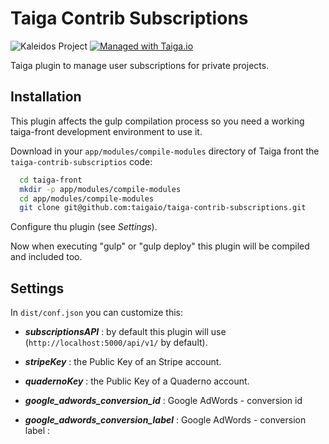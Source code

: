 Taiga Contrib Subscriptions
===========================

![Kaleidos Project](http://kaleidos.net/static/img/badge.svg "Kaleidos Project")
[![Managed with Taiga.io](https://img.shields.io/badge/managed%20with-TAIGA.io-709f14.svg)](https://tree.taiga.io/project/taiga/ "Managed with Taiga.io")

Taiga plugin to manage user subscriptions for private projects.


Installation
------------

This plugin affects the gulp compilation process so you need a working taiga-front development environment to use it.

Download in your `app/modules/compile-modules` directory of Taiga front the `taiga-contrib-subscriptios` code:

```bash
  cd taiga-front
  mkdir -p app/modules/compile-modules
  cd app/modules/compile-modules
  git clone git@github.com:taigaio/taiga-contrib-subscriptions.git
```

Configure thu plugin (see _Settings_).

Now when executing "gulp" or "gulp deploy" this plugin will be compiled and included too.


Settings
--------

In `dist/conf.json` you can customize this:


- **_subscriptionsAPI_**
:    by default this plugin will use (`http://localhost:5000/api/v1/` by default).


- **_stripeKey_**
:    the Public Key of an Stripe account.

- **_quadernoKey_**
:    the Public Key of a Quaderno account.


- **_google_adwords_conversion_id_**
:   Google AdWords - conversion id

- **_google_adwords_conversion_label_**
:   Google AdWords - conversion label
:
